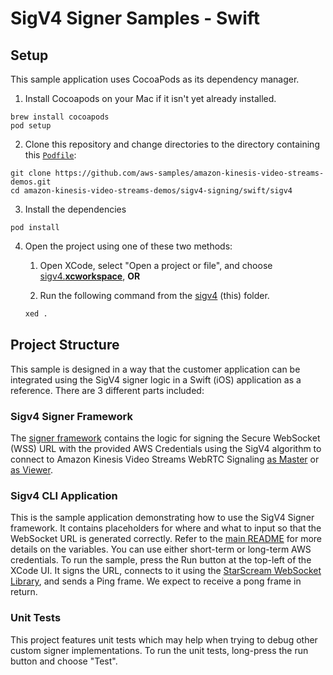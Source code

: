 # SigV4 Signer Samples - Swift

## Setup

This sample application uses CocoaPods as its dependency manager.

1. Install Cocoapods on your Mac if it isn't yet already installed.
   
```shell
brew install cocoapods
pod setup
```

2. Clone this repository and change directories to the directory containing this [`Podfile`](./Podfile):

```shell
git clone https://github.com/aws-samples/amazon-kinesis-video-streams-demos.git
cd amazon-kinesis-video-streams-demos/sigv4-signing/swift/sigv4
```

3. Install the dependencies

```shell
pod install
```

4. Open the project using one of these two methods:

   1. Open XCode, select "Open a project or file", and choose [sigv4.**xcworkspace**](sigv4.xcworkspace), **OR**
  
   2. Run the following command from the [sigv4](.) (this) folder.
    ```bash
    xed .
    ```


## Project Structure

This sample is designed in a way that the customer application can be integrated using the SigV4 signer logic in a Swift (iOS) application as a reference. There are 3 different parts included:

### Sigv4 Signer Framework

The [signer framework](./Sigv4Signer) contains the logic for signing the Secure WebSocket (WSS) URL with the provided AWS Credentials using the SigV4 algorithm to connect to Amazon Kinesis Video Streams WebRTC Signaling [as Master](https://docs.aws.amazon.com/kinesisvideostreams-webrtc-dg/latest/devguide/kvswebrtc-websocket-apis-2.html) or [as Viewer](https://docs.aws.amazon.com/kinesisvideostreams-webrtc-dg/latest/devguide/kvswebrtc-websocket-apis-1.html).

### Sigv4 CLI Application

This is the sample application demonstrating how to use the SigV4 Signer framework. It contains placeholders for where and what to input so that the WebSocket URL is generated correctly. Refer to the [main README](../../README.md) for more details on the variables. You can use either short-term or long-term AWS credentials. To run the sample, press the Run button at the top-left of the XCode UI. It signs the URL, connects to it using the [StarScream WebSocket Library](https://cocoapods.org/pods/Starscream), and sends a Ping frame. We expect to receive a pong frame in return.

### Unit Tests

This project features unit tests which may help when trying to debug other custom signer implementations. To run the unit tests, long-press the run button and choose "Test".
